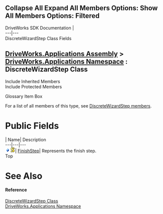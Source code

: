 Collapse All Expand All Members Options: Show All  Members Options: Filtered   
---  
DriveWorks SDK Documentation  |   
---|---  
DiscreteWizardStep Class Fields   
  
[DriveWorks.Applications Assembly](topic13.md) > [DriveWorks.Applications Namespace](topic16.md) : DiscreteWizardStep Class  
---  
  
Include Inherited Members    
Include Protected Members    


Glossary Item Box

For a list of all members of this type, see [DiscreteWizardStep members](topic751.md).

# Public Fields

| Name| Description  
---|---|---  
![Public Field](dotnetimages/publicField.gif)![static \(Shared in Visual Basic\)](dotnetimages/static.gif)| [FinishStep](topic766.md)| Represents the finish step.   
Top

# See Also

#### Reference

[DiscreteWizardStep Class](topic750.md)   
[DriveWorks.Applications Namespace](topic16.md)


